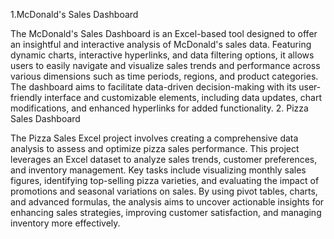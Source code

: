 1.McDonald's Sales Dashboard

The McDonald's Sales Dashboard is an Excel-based tool designed to offer an insightful and interactive analysis of McDonald's sales data. Featuring dynamic charts, interactive hyperlinks, and data filtering options, it allows users to easily navigate and visualize sales trends and performance across various dimensions such as time periods, regions, and product categories.
The dashboard aims to facilitate data-driven decision-making with its user-friendly interface and customizable elements, including data updates, chart modifications, and enhanced hyperlinks for added functionality.
 2. Pizza Sales Dashboard 

 The Pizza Sales Excel project involves creating a comprehensive data analysis to assess and optimize pizza sales performance. This project leverages an Excel dataset to analyze sales trends, customer preferences, and inventory management. Key tasks include visualizing monthly sales figures, identifying top-selling pizza varieties, and evaluating the impact of promotions and seasonal variations on sales. By using pivot tables, charts, and advanced formulas, the analysis aims to uncover actionable insights for enhancing sales strategies, improving customer satisfaction, and managing inventory more effectively.
